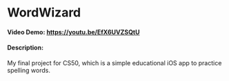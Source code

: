 # WordWizard
#### Video Demo:  https://youtu.be/EfX6UVZSQtU
#### Description:
My final project for CS50, which is a simple educational iOS app to practice spelling words.

